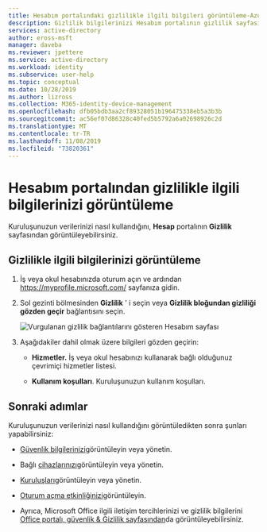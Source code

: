 ```yaml
---
title: Hesabım portalındaki gizlilikle ilgili bilgileri görüntüleme-Azure AD
description: Gizlilik bilgilerinizi Hesabım portalının gizlilik sayfasından görüntüleme.
services: active-directory
author: eross-msft
manager: daveba
ms.reviewer: jpettere
ms.service: active-directory
ms.workload: identity
ms.subservice: user-help
ms.topic: conceptual
ms.date: 10/28/2019
ms.author: lizross
ms.collection: M365-identity-device-management
ms.openlocfilehash: dfb05bdb3aa2cf89328051b196475338eb5a3b3b
ms.sourcegitcommit: ac56ef07d86328c40fed5b5792a6a02698926c2d
ms.translationtype: MT
ms.contentlocale: tr-TR
ms.lasthandoff: 11/08/2019
ms.locfileid: "73820361"
---
```

# <a name="view-your-privacy-related-info-from-the-my-account-portal"></a>Hesabım portalından gizlilikle ilgili bilgilerinizi görüntüleme

Kuruluşunuzun verilerinizi nasıl kullandığını, **Hesap** portalının **Gizlilik** sayfasından görüntüleyebilirsiniz.

## <a name="view-your-privacy-related-info"></a>Gizlilikle ilgili bilgilerinizi görüntüleme

1. İş veya okul hesabınızda oturum açın ve ardından https://myprofile.microsoft.com/ sayfanıza gidin.

2. Sol gezinti bölmesinden **Gizlilik** ' i seçin veya **Gizlilik bloğundan gizliliği** **gözden geçir** bağlantısını seçin.

    ![Vurgulanan gizlilik bağlantılarını gösteren Hesabım sayfası](media/my-account-portal/my-account-portal-privacy.png)

3. Aşağıdakiler dahil olmak üzere bilgileri gözden geçirin:

    - **Hizmetler.** İş veya okul hesabınızı kullanarak bağlı olduğunuz çevrimiçi hizmetler listesi.

    - **Kullanım koşulları**. Kuruluşunuzun kullanım koşulları.

## <a name="next-steps"></a>Sonraki adımlar

Kuruluşunuzun verilerinizi nasıl kullandığını görüntüledikten sonra şunları yapabilirsiniz:

- [Güvenlik bilgilerinizi](user-help-security-info-overview.md)görüntüleyin veya yönetin.

- Bağlı [cihazlarınızı](my-account-portal-devices-page.md)görüntüleyin veya yönetin.

- [Kuruluşları](my-account-portal-organizations-page.md)görüntüleyin veya yönetin.

- [Oturum açma etkinliğinizi](my-account-portal-sign-ins-page.md)görüntüleyin.

- Ayrıca, Microsoft Office ilgili iletişim tercihlerinizi ve gizlilik bilgilerini [Office portalı, güvenlik & Gizlilik sayfasından](https://portal.office.com/account/#security)da görüntüleyebilirsiniz.

